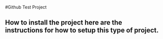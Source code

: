 #Github Test Project 

## How to install the project here are the instructions for how to setup this type of project.

